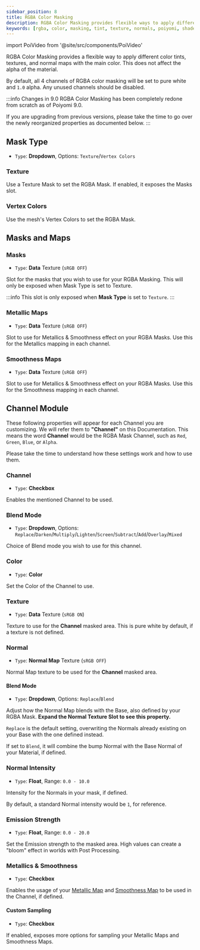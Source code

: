 ```yaml
---
sidebar_position: 8
title: RGBA Color Masking
description: RGBA Color Masking provides flexible ways to apply different Color Tints, Textures, and Normals within the Material without affecting Alpha.
keywords: [rgba, color, masking, tint, texture, normals, poiyomi, shader]
---
```

import PoiVideo from '@site/src/components/PoiVideo'

RGBA Color Masking provides a flexible way to apply different color tints, textures, and normal maps with the main color. This does not affect the alpha of the material.

By default, all 4 channels of RGBA color masking will be set to pure white and `1.0` alpha. Any unused channels should be disabled.

:::info Changes in 9.0
RGBA Color Masking has been completely redone from scratch as of Poiyomi 9.0.

If you are upgrading from previous versions, please take the time to go over the newly reorganized properties as documented below.
:::

## Mask Type

- `Type`: **Dropdown**, Options: `Texture`/`Vertex Colors`

### Texture

Use a Texture Mask to set the RGBA Mask. If enabled, it exposes the Masks slot.

### Vertex Colors

Use the mesh's Vertex Colors to set the RGBA Mask.

## Masks and Maps

### Masks

- `Type`: **Data** Texture (`sRGB OFF`)

Slot for the masks that you wish to use for your RGBA Masking. This will only be exposed when Mask Type is set to Texture.

:::info
This slot is only exposed when **Mask Type** is set to `Texture`.
:::

### Metallic Maps

- `Type`: **Data** Texture (`sRGB OFF`)

Slot to use for Metallics & Smoothness effect on your RGBA Masks. Use this for the Metallics mapping in each channel.

### Smoothness Maps

- `Type`: **Data** Texture (`sRGB OFF`)

Slot to use for Metallics & Smoothness effect on your RGBA Masks. Use this for the Smoothness mapping in each channel.

## Channel Module

These following properties will appear for each Channel you are customizing. We will refer them to **"Channel"** on this Documentation. This means the word **Channel** would be the RGBA Mask Channel, such as `Red`, `Green`, `Blue`, or `Alpha`.

Please take the time to understand how these settings work and how to use them.

### Channel

- `Type`: **Checkbox**

Enables the mentioned Channel to be used.

### Blend Mode

- `Type`: **Dropdown**, Options: `Replace`/`Darken`/`Multiply`/`Lighten`/`Screen`/`Subtract`/`Add`/`Overlay`/`Mixed`

Choice of Blend mode you wish to use for this channel.

### Color

- `Type`: **Color**

Set the Color of the Channel to use.

### Texture

- `Type`: **Data** Texture (`sRGB ON`)

Texture to use for the **Channel** masked area. This is pure white by default, if a texture is not defined.

### Normal

- `Type`: **Normal Map** Texture (`sRGB OFF`)

Normal Map texture to be used for the **Channel** masked area.

#### Blend Mode

- `Type`: **Dropdown**, Options: `Replace`/`Blend`

Adjust how the Normal Map blends with the Base, also defined by your RGBA Mask. **Expand the Normal Texture Slot to see this property.**

`Replace` is the default setting, overwriting the Normals already existing on your Base with the one defined instead.

If set to `Blend`, it will combine the bump Normal with the Base Normal of your Material, if defined.

### Normal Intensity

- `Type`: **Float**, Range: `0.0 - 10.0`

Intensity for the Normals in your mask, if defined.

By default, a standard Normal intensity would be `1`, for reference.

### Emission Strength

- `Type`: **Float**, Range: `0.0 - 20.0`

Set the Emission strength to the masked area. High values can create a "bloom" effect in worlds with Post Processing.

### Metallics & Smoothness

- `Type`: **Checkbox**

Enables the usage of your [Metallic Map](#metallic-maps) and [Smoothness Map](#smoothness-maps) to be used in the Channel, if defined.

#### Custom Sampling

- `Type`: **Checkbox**

If enabled, exposes more options for sampling your Metallic Maps and Smoothness Maps.